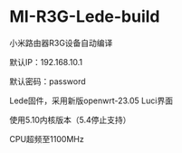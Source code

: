 # MI-R3G-Lede-build
小米路由器R3G设备自动编译

默认IP：192.168.10.1

默认密码：password

Lede固件，采用新版openwrt-23.05 Luci界面

使用5.10内核版本（5.4停止支持）

CPU超频至1100MHz